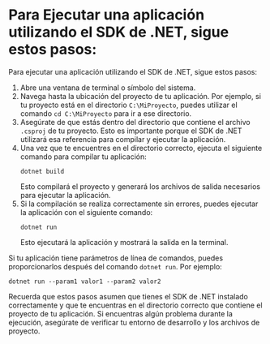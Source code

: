 # Para Ejecutar una aplicación utilizando el SDK de .NET, sigue estos pasos:



Para ejecutar una aplicación utilizando el SDK de .NET, sigue estos pasos:

1. Abre una ventana de terminal o símbolo del sistema.
2. Navega hasta la ubicación del proyecto de tu aplicación. Por ejemplo, si tu proyecto está en el directorio `C:\MiProyecto`, puedes utilizar el comando `cd C:\MiProyecto` para ir a ese directorio.
3. Asegúrate de que estás dentro del directorio que contiene el archivo `.csproj` de tu proyecto. Esto es importante porque el SDK de .NET utilizará esa referencia para compilar y ejecutar la aplicación.
4. Una vez que te encuentres en el directorio correcto, ejecuta el siguiente comando para compilar tu aplicación:
   ```
   dotnet build
   ```
   Esto compilará el proyecto y generará los archivos de salida necesarios para ejecutar la aplicación.
5. Si la compilación se realiza correctamente sin errores, puedes ejecutar la aplicación con el siguiente comando:
   ```
   dotnet run
   ```
   Esto ejecutará la aplicación y mostrará la salida en la terminal.

Si tu aplicación tiene parámetros de línea de comandos, puedes proporcionarlos después del comando `dotnet run`. Por ejemplo:
```
dotnet run --param1 valor1 --param2 valor2
```

Recuerda que estos pasos asumen que tienes el SDK de .NET instalado correctamente y que te encuentras en el directorio correcto que contiene el proyecto de tu aplicación. Si encuentras algún problema durante la ejecución, asegúrate de verificar tu entorno de desarrollo y los archivos de proyecto. 
 
 
